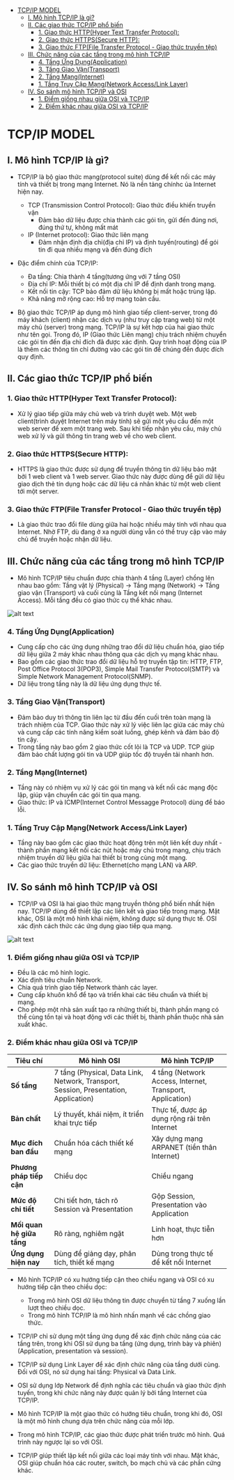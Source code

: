 - [TCP/IP MODEL](#tcpip-model)
  - [I. Mô hình TCP/IP là gì?](#i-mô-hình-tcpip-là-gì)
  - [II. Các giao thức TCP/IP phổ biến](#ii-các-giao-thức-tcpip-phổ-biến)
    - [1. Giao thức HTTP(Hyper Text Transfer Protocol):](#1-giao-thức-httphyper-text-transfer-protocol)
    - [2. Giao thức HTTPS(Secure HTTP):](#2-giao-thức-httpssecure-http)
    - [3. Giao thức FTP(File Transfer Protocol - Giao thức truyền tệp)](#3-giao-thức-ftpfile-transfer-protocol---giao-thức-truyền-tệp)
  - [III. Chức năng của các tầng trong mô hình TCP/IP](#iii-chức-năng-của-các-tầng-trong-mô-hình-tcpip)
    - [4. Tầng Ứng Dụng(Application)](#4-tầng-ứng-dụngapplication)
    - [3. Tầng Giao Vận(Transport)](#3-tầng-giao-vậntransport)
    - [2. Tầng Mạng(Internet)](#2-tầng-mạnginternet)
    - [1. Tầng Truy Cập Mạng(Network Access/Link Layer)](#1-tầng-truy-cập-mạngnetwork-accesslink-layer)
  - [IV. So sánh mô hình TCP/IP và OSI](#iv-so-sánh-mô-hình-tcpip-và-osi)
    - [1. Điểm giống nhau giữa OSI và TCP/IP](#1-điểm-giống-nhau-giữa-osi-và-tcpip)
    - [2. Điểm khác nhau giữa OSI và TCP/IP](#2-điểm-khác-nhau-giữa-osi-và-tcpip)


# TCP/IP MODEL
## I. Mô hình TCP/IP là gì?
- TCP/IP là bộ giao thức mạng(protocol suite) dùng để kết nối các máy tính và thiết bị trong mạng Internet. Nó là nền tảng chínhc ủa Internet hiện nay.
  - TCP (Transmission Control Protocol): Giao thức điều khiến truyền vận
    - Đảm bảo dữ liệu được chia thành các gói tin, gửi đến đúng nơi, đúng thứ tự, không mất mát
  - IP (Internet protocol): Giao thức liên mạng
    - Đảm nhận định địa chỉ(địa chỉ IP) và định tuyến(routing) để gói tin đi qua nhiều mạng và đến đúng đích

- Đặc điểm chính của TCP/IP:
  - Đa tầng: Chia thành 4 tầng(tương ứng với 7 tầng OSI)
  - Địa chỉ IP: Mỗi thiết bị có một địa chỉ IP để định danh trong mạng.
  - Kết nối tin cậy: TCP bảo đảm dữ liệu không bị mất hoặc trùng lặp.
  - Khả năng mở rộng cao: Hỗ trợ mạng toàn cầu.
  
- Bộ giao thức TCP/IP áp dụng mô hình giao tiếp client-server, trong đó máy khách (client) nhận các dịch vụ (như truy cập trang web) từ một máy chủ (server) trong mạng. TCP/IP là sự kết hợp của hai giao thức như tên gọi. Trong đó, IP (Giao thức Liên mạng) chịu trách nhiệm chuyển các gói tin đến địa chỉ đích đã được xác định. Quy trình hoạt động của IP là thêm các thông tin chỉ đường vào các gói tin để chúng đến được đích quy định.
  
## II. Các giao thức TCP/IP phổ biến
### 1. Giao thức HTTP(Hyper Text Transfer Protocol): 
- Xử lý giao tiếp giữa máy chủ web và trình duyệt web. Một web client(trình duyệt Internet trên máy tính) sẽ gửi một yêu cầu đến một web server để xem một trang web. Sau khi tiếp nhận yêu cầu, máy chủ web xử lý và gửi thông tin trang web về cho web client.

### 2. Giao thức HTTPS(Secure HTTP):
- HTTPS là giao thức được sử dụng để truyền thông tin dữ liệu bảo mật bởi 1 web client và 1 web server. Giao thức này được dùng để gửi dữ liệu giao dịch thẻ tín dụng hoặc các dữ liệu cá nhân khác từ một web client tới một server.

### 3. Giao thức FTP(File Transfer Protocol - Giao thức truyền tệp)
- Là giao thức trao đổi file dùng giữa hai hoặc nhiều máy tính với nhau qua Internet. Nhờ FTP, dù đang ở xa người dùng vẫn có thể truy cập vào máy chủ để truyền hoặc nhận dữ liệu.

## III. Chức năng của các tầng trong mô hình TCP/IP
- Mô hình TCP/IP tiêu chuẩn được chia thành 4 tầng (Layer) chồng lên nhau bao gồm: Tầng vật lý (Physical) → Tầng mạng (Network) → Tầng giao vận (Transport) và cuối cùng là Tầng kết nối mạng (Internet Access). Mỗi tầng đều có giao thức cụ thể khác nhau.

![alt text](../images/layer_of_tcp_ip.png)

### 4. Tầng Ứng Dụng(Application)
- Cung cấp cho các ứng dụng những trao đổi dữ liệu chuẩn hóa, giao tiếp dữ liệu giữa 2 máy khác nhau thông qua các dịch vụ mạng khác nhau.
- Bao gồm các giao thức trao đổi dữ liệu hỗ trợ truyền tập tin: HTTP, FTP, Post Office Protocol 3(POP3), Simple Mail Transfer Protocol(SMTP) và Simple Network Management Protocol(SNMP).
- Dữ liệu trong tầng này là dữ liệu ứng dụng thực tế.

### 3. Tầng Giao Vận(Transport)
- Đảm bảo duy trì thông tin liên lạc từ đầu đến cuối trên toàn mạng là trách nhiệm của TCP. Giao thức này xử lý việc liên lạc giứa các máy chủ và cung cấp các tính năng kiểm soát luồng, ghép kênh và đảm bảo độ tin cậy.
- Trong tầng này bao gồm 2 giao thức cốt lõi là TCP và UDP. TCP giúp đảm bảo chất lượng gói tin và UDP giúp tốc độ truyền tải nhanh hơn.

### 2. Tầng Mạng(Internet)
- Tầng này có nhiệm vụ xử lý các gói tin mạng và kết nối các mạng độc lập, giúp vận chuyển các gói tin qua mạng.
- Giao thức: IP và ICMP(Internet Control Messagge Protocol) dùng để báo lỗi.

### 1. Tầng Truy Cập Mạng(Network Access/Link Layer)
- Tầng này bao gồm các giao thức hoạt động trên một liên kết duy nhất - thành phần mạng kết nối các nút hoặc máy chủ trong mạng, chịu trách nhiệm truyền dữ liệu giữa hai thiết bị trong cùng một mạng.
- Các giao thức truyền dữ liệu: Ethernet(cho mạng LAN) và ARP.

## IV. So sánh mô hình TCP/IP và OSI
- TCP/IP và OSI là hai giao thức mạng truyền thông phổ biến nhất hiện nay. TCP/IP dùng để thiết lập các liên kết và giao tiếp trong mạng. Mặt khác, OSI là một mô hình khái niệm, không được sử dụng thực tế. OSI xác định cách thức các ứng dụng giao tiếp qua mạng. 

![alt text](../images/So_sanh_OSI_va_tcp_ip.png)

### 1. Điểm giống nhau giữa OSI và TCP/IP
- Đều là các mô hình logic.
- Xác định tiêu chuẩn Network.
- Chia quá trình giao tiếp Network thành các layer.
- Cung cấp khuôn khổ để tạo và triển khai các tiêu chuẩn và thiết bị mạng.
- Cho phép một nhà sản xuất tạo ra những thiết bị, thành phần mạng có thể cùng tồn tại và hoạt động với các thiết bị, thành phần thuộc nhà sản xuất khác.

### 2. Điểm khác nhau giữa OSI và TCP/IP
| Tiêu chí                  | Mô hình OSI                                                                          | Mô hình TCP/IP                                            |
| ------------------------- | ------------------------------------------------------------------------------------ | --------------------------------------------------------- |
| **Số tầng**               | 7 tầng (Physical, Data Link, Network, Transport, Session, Presentation, Application) | 4 tầng (Network Access, Internet, Transport, Application) |
| **Bản chất**              | Lý thuyết, khái niệm, ít triển khai trực tiếp                                        | Thực tế, được áp dụng rộng rãi trên Internet              |                                 |
| **Mục đích ban đầu**      | Chuẩn hóa cách thiết kế mạng                                                         | Xây dựng mạng ARPANET (tiền thân Internet)                |
| **Phương pháp tiếp cận**  |Chiều dọc| Chiều ngang
| **Mức độ chi tiết**       | Chi tiết hơn, tách rõ Session và Presentation                                        | Gộp Session, Presentation vào Application                 |
| **Mối quan hệ giữa tầng** | Rõ ràng, nghiêm ngặt                                                                 | Linh hoạt, thực tiễn hơn                                  |
| **Ứng dụng hiện nay**     | Dùng để giảng dạy, phân tích, thiết kế mạng                                          | Dùng trong thực tế để kết nối Internet                    |

- Mô hình TCP/IP có xu hướng tiếp cận theo chiều ngang và OSI có xu hướng tiếp cận theo chiều dọc:
  - Trong mô hình OSI dữ liệu thông tin được chuyển từ tầng 7 xuống lần lượt theo chiều dọc.
  - Trong mô hình TCP/IP là mô hình nhấn mạnh về các chồng giao thức.
- TCP/IP chỉ sử dụng một tầng ứng dụng để xác định chức năng của các tầng trên, trong khi OSI sử dụng ba tầng (ứng dụng, trình bày và phiên) (Application, presentation và session).
- TCP/IP sử dụng Link Layer để xác định chức năng của tầng dưới cùng. Đối với OSI, nó sử dụng hai tầng: Physical và Data Link.
- OSI sử dụng lớp Network để định nghĩa các tiêu chuẩn và giao thức định tuyến, trong khi chức năng này được quản lý bởi tầng Internet của TCP/IP.

- Mô hình TCP/IP là một giao thức có hướng tiêu chuẩn, trong khi đó, OSI là một mô hình chung dựa trên chức năng của mỗi lớp.
- Trong mô hình TCP/IP, các giao thức được phát triển trước mô hình. Quá trình này ngược lại so với OSI.
- TCP/IP giúp thiết lập kết nối giữa các loại máy tính với nhau. Mặt khác, OSI giúp chuẩn hóa các router, switch, bo mạch chủ và các phần cứng khác.
